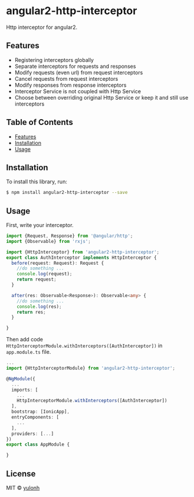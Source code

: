# angular2-http-interceptor
Http interceptor for angular2.

## Features

* Registering interceptors globally
* Separate interceptors for requests and responses
* Modify requests (even url) from request interceptors
* Cancel requests from request interceptors
* Modify responses from response interceptors
* Interceptor Service is not coupled with Http Service
* Choose between overriding original Http Service or keep it and still use interceptors

## Table of Contents

* [Features](#features)
* [Installation](#installation)
* [Usage](#usage)

## Installation

To install this library, run:

```bash
$ npm install angular2-http-interceptor --save
```

## Usage
First, write your interceptor.

```typescript
import {Request, Response} from '@angular/http';
import {Observable} from 'rxjs';

import {HttpInterceptor} from 'angular2-http-interceptor';
export class AuthInterceptor implements HttpInterceptor {
  before(request: Request): Request {
    //do something ...
    console.log(request);
    return request;
  }

  after(res: Observable<Response>): Observable<any> {
    //do something ...
    console.log(res);
    return res;
  }

}
```

Then add code   ```HttpInterceptorModule.withInterceptors([AuthInterceptor])``` in ```app.module.ts``` file.

```typescript
...
import {HttpInterceptorModule} from 'angular2-http-interceptor';

@NgModule({
  ...
  imports: [
    ...
    HttpInterceptorModule.withInterceptors([AuthInterceptor])
  ],
  bootstrap: [IonicApp],
  entryComponents: [
    ...
  ],
  providers: [...]
})
export class AppModule {

}
```

## License

MIT © [yulonh](421998192@qq.com)
